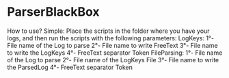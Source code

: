 # ParserBlackBox

How to use?
Simple:
	Place the scripts in the folder where you have your logs, and then run the scripts with the following parameters:
		LogKeys:
			1°- File name of the Log to parse
			2°- File name to write FreeText
			3°- File name to write the LogKeys
			4°- FreeText separator Token
		FileParsing:
			1°- File name of the Log to parse
			2°- File name of the LogKeys File
			3°- File name to write the ParsedLog
			4°- FreeText separator Token
